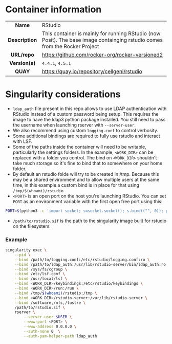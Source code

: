 # Container information

| | |
| :--------------: | :------------- |
|**Name** | RStudio |
| **Description** | This container is mainly for running RStudio (now Posit). The base image containging rstudio comes from the Rocker Project |
| **URL/repo** | https://github.com/rocker-org/rocker-versioned2 |
| **Version(s)** | `4.4.1`, `4.5.1` |
| **QUAY** | https://quay.io/repository/cellgeni/rstudio |


# Singularity considerations

- `ldap_auth` file present in this repo allows to use LDAP authentication with RStudio instead of a custom password being setup. This requires the image to have the ldap3 python package installed. You still need to pass the username when launching rserver with `--server-user`.
- We also recommend using custom `logging.conf` to control verbosity.
- Some additional bindings are required to fully use rstudio and interact with LSF.
- Some of the paths inside the container will need to be writable, particularly the settings folders. In the example, `<WORK_DIR>` can be replaced with a folder you control. The bind on `<WORK_DIR>` shouldn't take much storage so it's fine to bind that to somewhere on your home folder.
- By default an rstudio folde will try to be created in /tmp. Because this may be a shared environment and to allow multiple users at the same time, in this example a custom bind is in place for that using `/tmp/$(whoami)/rstudio`
- `<PORT>` is an open port on the host you're launching RStudio. You can set `PORT` as an environment variable with the first open free port using this:
```bash
PORT=$(python3 -c 'import socket; s=socket.socket(); s.bind(("", 0)); print(s.getsockname()[1]); s.close()')
```
- `/path/to/rstudio.sif` is the path to the singularity image built for rstudio on the filesystem.

### Example
```bash
singularity exec \
    --pid \
    --bind /path/to/logging.conf:/etc/rstudio/logging.conf:ro \
    --bind /path/to/ldap_auth:/usr/lib/rstudio-server/bin/ldap_auth:ro \
    --bind /sys/fs/cgroup \
    --bind /etc/lsf.conf \
    --bind /usr/local/lsf \
    --bind <WORK_DIR>/keybindings:/etc/rstudio/keybindings \
    --bind <WORK_DIR>/run:/run \
    --bind /tmp/$(whoami)/rstudio:/tmp \
    --bind <WORK_DIR>/rstudio-server:/var/lib/rstudio-server \
    --bind /software,/nfs,/lustre \
    /path/to/rstudio.sif \
    rserver \
        --server-user $USER \
        --www-port <PORT> \
        --www-address 0.0.0.0 \
        --auth-none 0  \
        --auth-pam-helper-path ldap_auth
```
